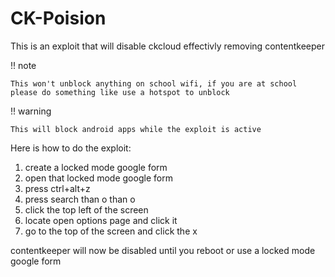 # CK-Poision
This is an exploit that will disable ckcloud effectivly removing contentkeeper

!! note

    This won't unblock anything on school wifi, if you are at school please do something like use a hotspot to unblock

!! warning

    This will block android apps while the exploit is active

Here is how to do the exploit:
1. create a locked mode google form
2. open that locked mode google form
3. press ctrl+alt+z
4. press search than o than o
5. click the top left of the screen
6. locate open options page and click it
7. go to the top of the screen and click the x

contentkeeper will now be disabled until you reboot or use a locked mode google form
